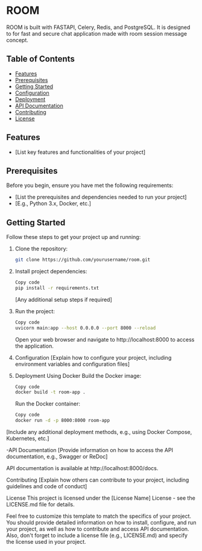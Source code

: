 # ROOM 

ROOM is built with FASTAPI, Celery, Redis, and PostgreSQL. It is designed to for fast and secure chat application made with room session message concept.

## Table of Contents

- [Features](#features)
- [Prerequisites](#prerequisites)
- [Getting Started](#getting-started)
- [Configuration](#configuration)
- [Deployment](#deployment)
- [API Documentation](#api-documentation)
- [Contributing](#contributing)
- [License](#license)

## Features

- [List key features and functionalities of your project]

## Prerequisites

Before you begin, ensure you have met the following requirements:

- [List the prerequisites and dependencies needed to run your project]
- [E.g., Python 3.x, Docker, etc.]

## Getting Started

Follow these steps to get your project up and running:

1. Clone the repository:

   ```bash
   git clone https://github.com/yourusername/room.git
   ```
2. Install project dependencies:

    ```bash
    Copy code
    pip install -r requirements.txt
    ```
    [Any additional setup steps if required]

3. Run the project:
  
    ```bash
    Copy code
    uvicorn main:app --host 0.0.0.0 --port 8000 --reload
    ```
    Open your web browser and navigate to http://localhost:8000 to access the application.

4. Configuration
    [Explain how to configure your project, including environment variables and configuration files]

5. Deployment
    Using Docker
    Build the Docker image:
  
    ```bash
    Copy code
    docker build -t room-app .
    ```
    Run the Docker container:
  
    ```bash
    Copy code
    docker run -d -p 8000:8000 room-app
    ```
  [Include any additional deployment methods, e.g., using Docker Compose, Kubernetes, etc.]

-API Documentation
  [Provide information on how to access the API documentation, e.g., Swagger or ReDoc]

  API documentation is available at http://localhost:8000/docs.
  
  Contributing
  [Explain how others can contribute to your project, including guidelines and code of conduct]

License
This project is licensed under the [License Name] License - see the LICENSE.md file for details.

Feel free to customize this template to match the specifics of your project. You should provide detailed information on how to install, configure, and run your project, as well as how to contribute and access API documentation. Also, don't forget to include a license file (e.g., LICENSE.md) and specify the license used in your project.
